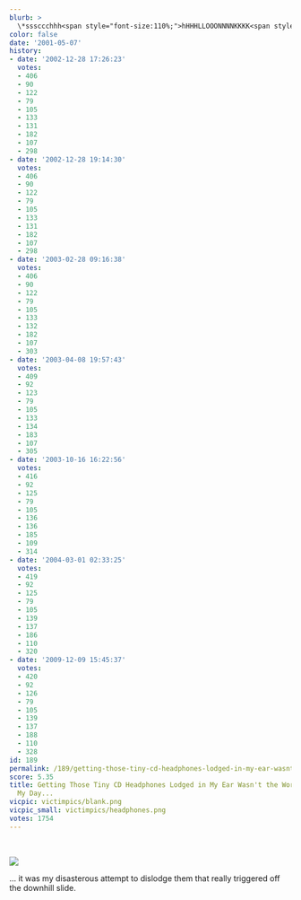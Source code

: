 ```yaml
---
blurb: >
  \*sssccchhh<span style="font-size:110%;">hHHHLLOOONNNNKKKK<span style="font-size:120%;">KKKKK!!\*</span></span>
color: false
date: '2001-05-07'
history:
- date: '2002-12-28 17:26:23'
  votes:
  - 406
  - 90
  - 122
  - 79
  - 105
  - 133
  - 131
  - 182
  - 107
  - 298
- date: '2002-12-28 19:14:30'
  votes:
  - 406
  - 90
  - 122
  - 79
  - 105
  - 133
  - 131
  - 182
  - 107
  - 298
- date: '2003-02-28 09:16:38'
  votes:
  - 406
  - 90
  - 122
  - 79
  - 105
  - 133
  - 132
  - 182
  - 107
  - 303
- date: '2003-04-08 19:57:43'
  votes:
  - 409
  - 92
  - 123
  - 79
  - 105
  - 133
  - 134
  - 183
  - 107
  - 305
- date: '2003-10-16 16:22:56'
  votes:
  - 416
  - 92
  - 125
  - 79
  - 105
  - 136
  - 136
  - 185
  - 109
  - 314
- date: '2004-03-01 02:33:25'
  votes:
  - 419
  - 92
  - 125
  - 79
  - 105
  - 139
  - 137
  - 186
  - 110
  - 320
- date: '2009-12-09 15:45:37'
  votes:
  - 420
  - 92
  - 126
  - 79
  - 105
  - 139
  - 137
  - 188
  - 110
  - 328
id: 189
permalink: /189/getting-those-tiny-cd-headphones-lodged-in-my-ear-wasnt-the-worst-part-of-my-day/
score: 5.35
title: Getting Those Tiny CD Headphones Lodged in My Ear Wasn't the Worst Part of
  My Day...
vicpic: victimpics/blank.png
vicpic_small: victimpics/headphones.png
votes: 1754
---
```


&nbsp;

![](/img/victimpics/headphonesbig.png)

... it was my disasterous attempt to dislodge them that really triggered
off the downhill slide.